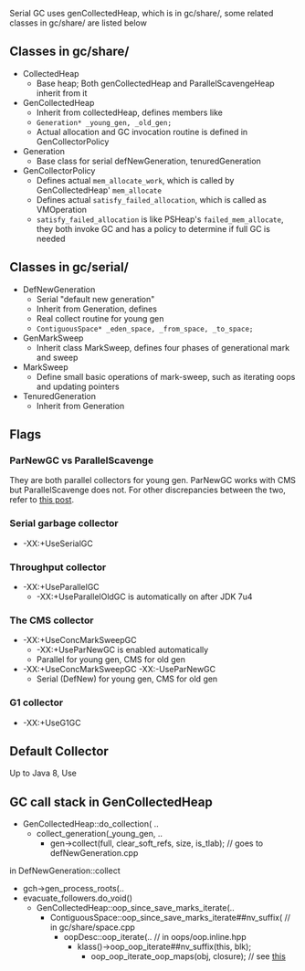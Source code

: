 
Serial GC uses genCollectedHeap, which is in gc/share/, some related classes in gc/share/ are listed below

## Classes in gc/share/

- CollectedHeap
	- Base heap; Both genCollectedHeap and ParallelScavengeHeap inherit from it
- GenCollectedHeap
	- Inherit from collectedHeap, defines members like
    - `Generation* _young_gen, _old_gen;`
    - Actual allocation and GC invocation routine is defined in GenCollectorPolicy
- Generation
	- Base class for serial defNewGeneration, tenuredGeneration
- GenCollectorPolicy
	- Defines actual `mem_allocate_work`, which is called by GenCollectedHeap' `mem_allocate`
    - Defines actual `satisfy_failed_allocation`, which is called as VMOperation
    - `satisfy_failed_allocation` is like PSHeap's `failed_mem_allocate`, they both invoke GC and has a policy to determine if full GC is needed
    
## Classes in gc/serial/

- DefNewGeneration
	- Serial "default new generation"
    - Inherit from Generation, defines
    - Real collect routine for young gen
    - `ContiguousSpace* _eden_space, _from_space, _to_space;`
- GenMarkSweep
	- Inherit class MarkSweep, defines four phases of generational mark and sweep
- MarkSweep
	- Define small basic operations of mark-sweep, such as iterating oops and updating pointers
- TenuredGeneration
	- Inherit from Generation
    

## Flags

### ParNewGC vs ParallelScavenge

They are both parallel collectors for young gen. ParNewGC works with CMS but ParallelScavenge does not. For other discrepancies between the two, refer to [this post](http://hllvm.group.iteye.com/group/topic/37095).

### Serial garbage collector

- -XX:+UseSerialGC

### Throughput collector

- -XX:+UseParallelGC
	- -XX:+UseParallelOldGC is automatically on after JDK 7u4

### The CMS collector

- -XX:+UseConcMarkSweepGC
	- -XX:+UseParNewGC is enabled automatically
    - Parallel for young gen, CMS for old gen
- -XX:+UseConcMarkSweepGC -XX:-UseParNewGC
	- Serial (DefNew) for young gen, CMS for old gen
    
### G1 collector

- -XX:+UseG1GC


## Default Collector

Up to Java 8, Use 
    



## GC call stack in GenCollectedHeap

- GenCollectedHeap::do_collection( ..
	- collect_generation(_young_gen, ..
		- gen->collect(full, clear_soft_refs, size, is_tlab); // goes to defNewGeneration.cpp

in DefNewGeneration::collect
- gch->gen_process_roots(..
- evacuate_followers.do_void()
	- GenCollectedHeap::oop_since_save_marks_iterate(..
    	- ContiguousSpace::oop_since_save_marks_iterate##nv_suffix( // in gc/share/space.cpp
        	- oopDesc::oop_iterate(.. // in oops/oop.inline.hpp
            	- klass()->oop_oop_iterate##nv_suffix(this, blk);
                	- oop_oop_iterate_oop_maps<nv>(obj, closure); // see [this](../../oops/instanceKlass.md)

